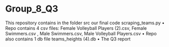 # Group_8_Q3

This repository contains in the folder src our final code scraping_teams.py 
•	 Repo contains 4 csv files: Female Volleyball Players (2).csv, Female Swimmers.csv , Male Swimmers.csv, Male Volleyball Players.csv
•	 Repo also contains 1 db file teams_heights (4).db
•	 The Q3 report
